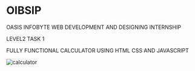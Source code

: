 # OIBSIP

OASIS INFOBYTE WEB DEVELOPMENT AND DESIGNING INTERNSHIP 

LEVEL2 TASK 1

FULLY FUNCTIONAL CALCULATOR USING HTML CSS AND JAVASCRIPT

![calculator](https://github.com/yp8866/OIBSIP/assets/122187543/15e1b1cd-d982-43b0-abc9-e1bd421d01e6)

